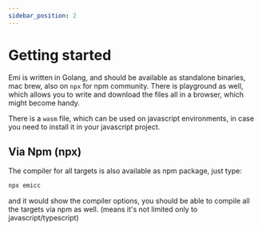 ```yaml
---
sidebar_position: 2
---
```


# Getting started

Emi is written in Golang, and should be available as standalone binaries, mac brew, also on `npx` for npm community.
There is playground as well, which allows you to write and download the files all in a browser, which might become handy.

There is a `wasm` file, which can be used on javascript environments, in case you need to install it in your javascript project.


## Via Npm (npx)

The compiler for all targets is also available as npm package, just type:

```bash
npx emicc
```

and it would show the compiler options, you should be able to compile all the targets via npm as well.
(means it's not limited only to javascript/typescript)